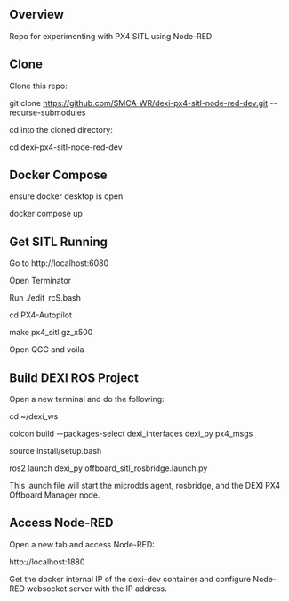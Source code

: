 ## Overview
Repo for experimenting with PX4 SITL using Node-RED

## Clone
Clone this repo:

git clone https://github.com/SMCA-WR/dexi-px4-sitl-node-red-dev.git --recurse-submodules

cd into the cloned directory:

cd dexi-px4-sitl-node-red-dev

## Docker Compose

ensure docker desktop is open

docker compose up

## Get SITL Running

Go to http://localhost:6080

Open Terminator

Run ./edit_rcS.bash

cd PX4-Autopilot

make px4_sitl gz_x500

Open QGC and voila

## Build DEXI ROS Project

Open a new terminal and do the following:

cd ~/dexi_ws

colcon build --packages-select dexi_interfaces dexi_py px4_msgs

source install/setup.bash

ros2 launch dexi_py offboard_sitl_rosbridge.launch.py

This launch file will start the microdds agent, rosbridge, and the DEXI PX4 Offboard Manager node.

## Access Node-RED

Open a new tab and access Node-RED:

http://localhost:1880

Get the docker internal IP of the dexi-dev container and configure Node-RED websocket server with the IP address.
